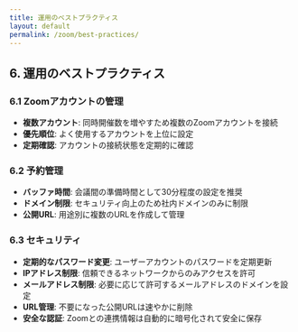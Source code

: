 ```yaml
---
title: 運用のベストプラクティス
layout: default
permalink: /zoom/best-practices/
---
```


## 6. 運用のベストプラクティス

### 6.1 Zoomアカウントの管理
- **複数アカウント**: 同時開催数を増やすため複数のZoomアカウントを接続
- **優先順位**: よく使用するアカウントを上位に設定
- **定期確認**: アカウントの接続状態を定期的に確認

### 6.2 予約管理
- **バッファ時間**: 会議間の準備時間として30分程度の設定を推奨
- **ドメイン制限**: セキュリティ向上のため社内ドメインのみに制限
- **公開URL**: 用途別に複数のURLを作成して管理

### 6.3 セキュリティ
- **定期的なパスワード変更**: ユーザーアカウントのパスワードを定期更新
- **IPアドレス制限**: 信頼できるネットワークからのみアクセスを許可
- **メールアドレス制限**: 必要に応じて許可するメールアドレスのドメインを設定
- **URL管理**: 不要になった公開URLは速やかに削除
- **安全な認証**: Zoomとの連携情報は自動的に暗号化されて安全に保存
